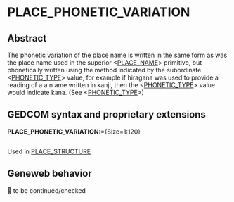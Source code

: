 ﻿# PLACE_PHONETIC_VARIATION
## Abstract
The phonetic variation of the place name is written in the same form as  was the place name used in
the superior &lt;<a href=Ged.PLACE_NAME.md>PLACE_NAME</a>&gt; primitive, but phonetically written using the method indicated by the
subordinate &lt;<a href=Ged.PHONETIC_TYPE.md>PHONETIC_TYPE</a>&gt; value, for example if hiragana was used to provide a reading of a a
n ame written in kanji, then the &lt;<a href=Ged.PHONETIC_TYPE.md>PHONETIC_TYPE</a>&gt; value would indicate kana. (See &lt;<a href=Ged.PHONETIC_TYPE.md>PHONETIC_TYPE</a>&gt;)


## GEDCOM syntax and proprietary extensions

**PLACE_PHONETIC_VARIATION**:={Size=1:120}
<pre>
</pre>
Used in <a href=Ged.PLACE_STRUCTURE.md>PLACE_STRUCTURE</a><br />


## Geneweb behavior



🚧 to be continued/checked

